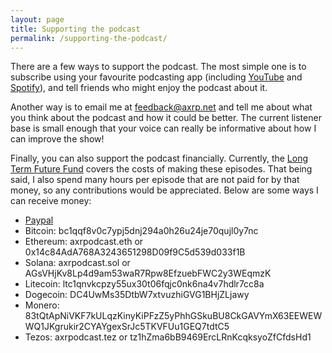 ```yaml
---
layout: page
title: Supporting the podcast
permalink: /supporting-the-podcast/
---
```


There are a few ways to support the podcast. The most simple one is to subscribe using your favourite podcasting app (including [YouTube](https://www.youtube.com/channel/UCIAzAR5dG7j_Kcvwjh7SQpg) and [Spotify](https://open.spotify.com/show/2HwW0U4nTGjQbqm4dZpXxD)), and tell friends who might enjoy the podcast about it.

Another way is to email me at <feedback@axrp.net> and tell me about what you think about the podcast and how it could be better. The current listener base is small enough that your voice can really be informative about how I can improve the show!

Finally, you can also support the podcast financially. Currently, the [Long Term Future Fund](https://funds.effectivealtruism.org/funds/far-future) covers the costs of making these episodes. That being said, I also spend many hours per episode that are not paid for by that money, so any contributions would be appreciated. Below are some ways I can receive money:
- [Paypal](https://www.paypal.com/paypalme/dfilan)
- Bitcoin: bc1qqf8v0c7ypj5dnj294a0h26u24je70qujl0y7nc
- Ethereum: axrpodcast.eth or 0x14c84AdA768A3243651298D09f9C5d539d033f1B
- Solana: axrpodcast.sol or AGsVHjKv8Lp4d9am53waR7Rpw8EfzuebFWC2y3WEqmzK
- Litecoin: ltc1qnvkcpzy55ux30t06fqjc0nk6na4v7hdlr7cc8a
- Dogecoin: DC4UwMs35DtbW7xtvuzhiGVG1BHjZLjawy
- Monero: 83tQtApNiVKF7kULqzKinyKiPFzZ5yPhhGSkuBU8CkGAVYmX63EEWEWWQ1JKgrukir2CYAYgexSrJc5TKVFUu1GEQ7tdtC5
- Tezos: axrpodcast.tez or tz1hZma6bB9469ErcLRnKcqksyoZfCfdsHd1

